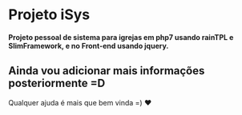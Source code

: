 # Projeto iSys

#### Projeto pessoal de sistema para igrejas em php7 usando rainTPL e SlimFramework, e no Front-end usando jquery. 

## Ainda vou adicionar mais informações posteriormente =D

Qualquer ajuda é mais que bem vinda =) ♥ 

